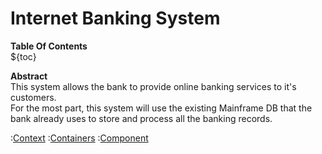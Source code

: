 # Internet Banking System

**Table Of Contents**  
${toc}


**Abstract**  
This system allows the bank to provide online banking services to it's customers.  
For the most part, this system will use the existing Mainframe DB that the bank already uses to store and process all the banking records.  



:[Context](./Context.md)
:[Containers](./Containers.md)
:[Component](./Components.md)
